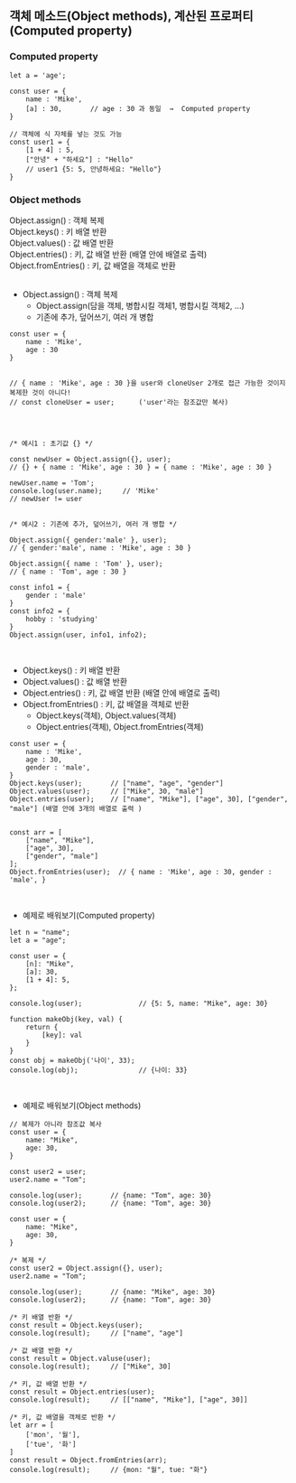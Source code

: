 ## 객체 메소드(Object methods), 계산된 프로퍼티(Computed property)

### Computed property   
```
let a = 'age';

const user = {
    name : 'Mike',
    [a] : 30,       // age : 30 과 동일  →  Computed property
}

// 객체에 식 자체를 넣는 것도 가능
const user1 = {
    [1 + 4] : 5,
    ["안녕" + "하세요"] : "Hello"
    // user1 {5: 5, 안녕하세요: "Hello"}
}
```

### Object methods   
Object.assign() : 객체 복제   
Object.keys() : 키 배열 반환   
Object.values() : 값 배열 반환   
Object.entries() : 키, 값 배열 반환 (배열 안에 배열로 출력)   
Object.fromEntries() : 키, 값 배열을 객체로 반환   
<br>

- Object.assign() : 객체 복제   
  * Object.assign(담을 객체, 병합시킬 객체1, 병합시킬 객체2, ...)   
  * 기존에 추가, 덮어쓰기, 여러 개 병합
```
const user = {
    name : 'Mike',
    age : 30
}


// { name : 'Mike', age : 30 }을 user와 cloneUser 2개로 접근 가능한 것이지 복제한 것이 아니다!
// const cloneUser = user;      ('user'라는 참조값만 복사)




/* 예시1 : 초기값 {} */

const newUser = Object.assign({}, user);
// {} + { name : 'Mike', age : 30 } = { name : 'Mike', age : 30 }

newUser.name = 'Tom';
console.log(user.name);     // 'Mike'
// newUser != user


/* 예시2 : 기존에 추가, 덮어쓰기, 여러 개 병합 */

Object.assign({ gender:'male' }, user);
// { gender:'male', name : 'Mike', age : 30 }

Object.assign({ name : 'Tom' }, user);
// { name : 'Tom', age : 30 }

const info1 = {
    gender : 'male'
}
const info2 = {
    hobby : 'studying'
}
Object.assign(user, info1, info2);
```
<br>

- Object.keys() : 키 배열 반환    
- Object.values() : 값 배열 반환   
- Object.entries() : 키, 값 배열 반환 (배열 안에 배열로 출력)
- Object.fromEntries() : 키, 값 배열을 객체로 반환
  * Object.keys(객체), Object.values(객체)   
  * Object.entries(객체), Object.fromEntries(객체)   
```
const user = {
    name : 'Mike',
    age : 30,
    gender : 'male',
}
Object.keys(user);       // ["name", "age", "gender"]
Object.values(user);     // ["Mike", 30, "male"]
Object.entries(user);    // ["name", "Mike"], ["age", 30], ["gender", "male"] (배열 안에 3개의 배열로 출력 )


const arr = [
    ["name", "Mike"],
    ["age", 30],
    ["gender", "male"]
];
Object.fromEntries(user);  // { name : 'Mike', age : 30, gender : 'male', }
```
<br>

- 예제로 배워보기(Computed property)   
```
let n = "name";
let a = "age";

const user = {
    [n]: "Mike",
    [a]: 30,
    [1 + 4]: 5, 
};

console.log(user);              // {5: 5, name: "Mike", age: 30}
```
```
function makeObj(key, val) {
    return {
        [key]: val
    }
}
const obj = makeObj('나이', 33);
console.log(obj);               // {나이: 33}
```
<br>

- 예제로 배워보기(Object methods)   
```
// 복제가 아니라 참조값 복사 
const user = {
    name: "Mike",
    age: 30,
}

const user2 = user;
user2.name = "Tom";

console.log(user);       // {name: "Tom", age: 30}
console.log(user2);      // {name: "Tom", age: 30}
```

```
const user = {
    name: "Mike",
    age: 30,
}

/* 복제 */
const user2 = Object.assign({}, user);
user2.name = "Tom";

console.log(user);       // {name: "Mike", age: 30}
console.log(user2);      // {name: "Tom", age: 30}

/* 키 배열 반환 */
const result = Object.keys(user);
console.log(result);     // ["name", "age"]

/* 값 배열 반환 */
const result = Object.valuse(user);
console.log(result);     // ["Mike", 30]

/* 키, 값 배열 반환 */
const result = Object.entries(user);
console.log(result);     // [["name", "Mike"], ["age", 30]]

/* 키, 값 배열을 객체로 반환 */
let arr = [
    ['mon', '월'],
    ['tue', '화']
]
const result = Object.fromEntries(arr);
console.log(result);     // {mon: "월", tue: "화"}
```